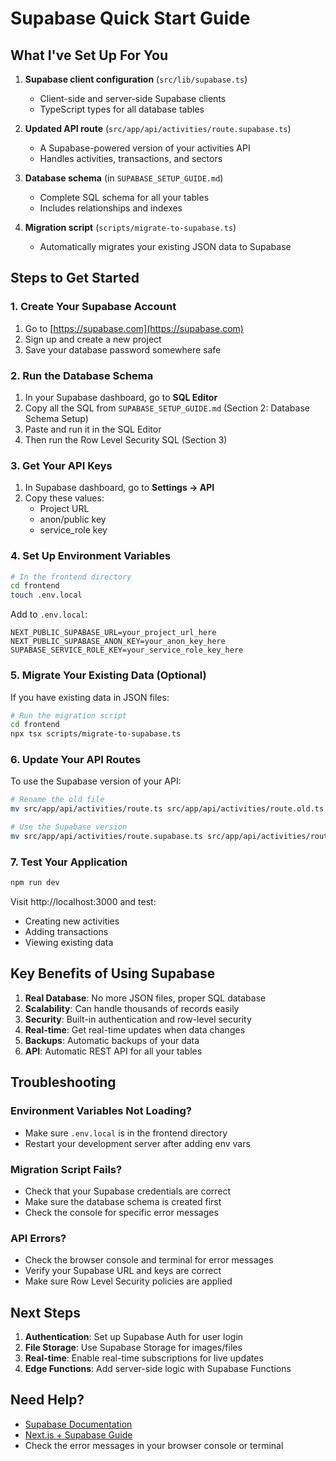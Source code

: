 # Supabase Quick Start Guide

## What I've Set Up For You

1. **Supabase client configuration** (`src/lib/supabase.ts`)
   - Client-side and server-side Supabase clients
   - TypeScript types for all database tables

2. **Updated API route** (`src/app/api/activities/route.supabase.ts`)
   - A Supabase-powered version of your activities API
   - Handles activities, transactions, and sectors

3. **Database schema** (in `SUPABASE_SETUP_GUIDE.md`)
   - Complete SQL schema for all your tables
   - Includes relationships and indexes

4. **Migration script** (`scripts/migrate-to-supabase.ts`)
   - Automatically migrates your existing JSON data to Supabase

## Steps to Get Started

### 1. Create Your Supabase Account
1. Go to [https://supabase.com](https://supabase.com)
2. Sign up and create a new project
3. Save your database password somewhere safe

### 2. Run the Database Schema
1. In your Supabase dashboard, go to **SQL Editor**
2. Copy all the SQL from `SUPABASE_SETUP_GUIDE.md` (Section 2: Database Schema Setup)
3. Paste and run it in the SQL Editor
4. Then run the Row Level Security SQL (Section 3)

### 3. Get Your API Keys
1. In Supabase dashboard, go to **Settings → API**
2. Copy these values:
   - Project URL
   - anon/public key
   - service_role key

### 4. Set Up Environment Variables
```bash
# In the frontend directory
cd frontend
touch .env.local
```

Add to `.env.local`:
```
NEXT_PUBLIC_SUPABASE_URL=your_project_url_here
NEXT_PUBLIC_SUPABASE_ANON_KEY=your_anon_key_here
SUPABASE_SERVICE_ROLE_KEY=your_service_role_key_here
```

### 5. Migrate Your Existing Data (Optional)
If you have existing data in JSON files:

```bash
# Run the migration script
cd frontend
npx tsx scripts/migrate-to-supabase.ts
```

### 6. Update Your API Routes
To use the Supabase version of your API:

```bash
# Rename the old file
mv src/app/api/activities/route.ts src/app/api/activities/route.old.ts

# Use the Supabase version
mv src/app/api/activities/route.supabase.ts src/app/api/activities/route.ts
```

### 7. Test Your Application
```bash
npm run dev
```

Visit http://localhost:3000 and test:
- Creating new activities
- Adding transactions
- Viewing existing data

## Key Benefits of Using Supabase

1. **Real Database**: No more JSON files, proper SQL database
2. **Scalability**: Can handle thousands of records easily
3. **Security**: Built-in authentication and row-level security
4. **Real-time**: Get real-time updates when data changes
5. **Backups**: Automatic backups of your data
6. **API**: Automatic REST API for all your tables

## Troubleshooting

### Environment Variables Not Loading?
- Make sure `.env.local` is in the frontend directory
- Restart your development server after adding env vars

### Migration Script Fails?
- Check that your Supabase credentials are correct
- Make sure the database schema is created first
- Check the console for specific error messages

### API Errors?
- Check the browser console and terminal for error messages
- Verify your Supabase URL and keys are correct
- Make sure Row Level Security policies are applied

## Next Steps

1. **Authentication**: Set up Supabase Auth for user login
2. **File Storage**: Use Supabase Storage for images/files
3. **Real-time**: Enable real-time subscriptions for live updates
4. **Edge Functions**: Add server-side logic with Supabase Functions

## Need Help?

- [Supabase Documentation](https://supabase.com/docs)
- [Next.js + Supabase Guide](https://supabase.com/docs/guides/getting-started/quickstarts/nextjs)
- Check the error messages in your browser console or terminal 